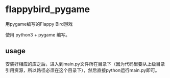 # flappybird_pygame

用pygame编写的Flappy Bird游戏

使用 python3 + pygame 编写。

## usage
安装好相应的库之后，进入到main.py文件所在目录下（因为代码里要从上级目录引用资源，所以路径必须在这个目录下），然后直接python运行main.py即可。